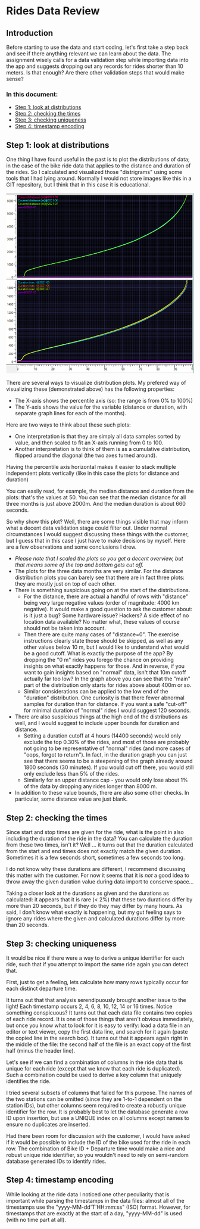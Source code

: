 # Rides Data Review

## Introduction

Before starting to use the data and start coding, let's first take a 
step back and see if there anything relevant we can learn about the data. The
assignment wisely calls for a data validation step while importing data into
the app and suggests dropping out any records for rides shorter than 10 meters.
Is that enough? Are there other validation steps that would make sense?

### In this document:

* [Step 1: look at distributions](#step-1-look-at-distributions)
* [Step 2: checking the times](#step-2-checking-the-times)
* [Step 3: checking uniqueness](#step-3-checking-uniqueness)
* [Step 4: timestamp encoding](#step-4-timestamp-encoding)

## Step 1: look at distributions

One thing I have found useful in the past is to plot the distributions 
of data; in the case of the bike ride data that applies to the distance and 
duration of the rides. So I calculated and visualized those "distrigrams" using
some tools that I had lying around. Normally I would not store images like this
in a GIT repository, but I think that in this case it is educational.

![Cumulative distrigrams of distance and duration](distrigrams-full.png)

There are several ways to visualize distribution plots. My prefered way
of visualizing these (demonstrated above) has the following properties:

* The X-axis shows the percentile axis (so: the range is from 0% to 100%)
* The Y-axis shows the value for the variable (distance or duration, with
separate graph lines for each of the months).

Here are two ways to think about these such plots:
* One interpretation is that they are simply all data samples sorted by value, and then
scaled to fit an X-axis running from 0 to 100.
* Another interpretation is to think of them is as a cumulative distribution, flipped
around the diagonal (the two axes turned around).

Having the percentile axis horizontal makes it easier to stack multiple independent
plots vertically (like in this case the plots for distance and duration)

You can easily read, for example, the median distance and duration from the plots: that's
the values at 50. You can see that the median distance for all three months is just above
2000m. And the median duration is about 660 seconds.

So why show this plot? Well, there are some things visible that may inform what
a decent data validation stage could filter out. Under normal circumstances I
would suggest discussing these things with the customer, but I guess that in
this case I just have to make decisions by myself. Here are a few observations
and some conclusions I drew.

* _Please note that I scaled the plots so you get a decent overview, but that means
some of the top and bottom gets cut off._
* The plots for the three data months are very similar. For the distance distribution
plots you can barely see that there are in fact three plots: they are mostly just
on top of each other.
* There is something suspicious going on at the start of the distributions.
    * For the distance, there are actual a handful of rows with "distance" being
    very large negative values (order of magnitude: 4000 km negative). It would
    make a good question to ask the customer about: is it just a bug? Some
    hardware issue? Hackers? A side effect of no location data available? No
    matter what, these values of course should not be taken into account.
    * Then there are quite many cases of "distance=0". The exercise instructions
    clearly state those should be skipped, as well as any other values below 10 m, 
    but I would like to understand what would be a good cutoff. What is exactly
    the purpose of the app? By dropping the "0 m" rides you forego the chance
    on providing insights on what exactly happens for those. And in reverse, if
    you want to gain insights based on "normal" data, isn't that 10m cutoff
    actually far too low? In the graph above you can see that the "main" part
    of the distribution only starts for rides above about 400m or so. 
    * Similar considerations can be applied to the low end of the "duration"
    distribution. One curiosity is that there fewer abnormal samples for 
    duration than for distance. If you want a safe "cut-off" for minimal
    duration of "normal" rides I would suggest 120 seconds.
* There are also suspicious things at the high end of the distributions as 
well, and I would suggest to include upper bounds for duration and distance.
    * Setting a duration cutoff at 4 hours (14400 seconds) would only exclude the
    top 0.30% of the rides, and most of those are probably not going to be
    representative of "normal" rides (and more cases of "oops, forgot to return").
    In fact, in the duration graph you can just see that there seems to be a 
    steepening of the graph already around 1800 seconds (30 minutes). If you
    would cut off there, you would still only exclude less than 5% of the rides.
    * Similarly for an upper distance cap - you would only lose about 1% of the data
    by dropping any rides longer than 8000 m.
* In addition to these value bounds, there are also some other checks. In particular,
some distance value are just blank.

## Step 2: checking the times

Since start and stop times are given for the ride, what is the point in also
including the duration of the ride in the data? You can calculate the duration from
these two times, isn't it? Well ... it turns out that the duration 
calculated from the start and end times does not exactly match the given
duration. Sometimes it is a few seconds short, sometimes a few seconds
too long.

I do not know why these durations are different, I recommend discussing
this matter with the customer. For now it seems that it is _not_ a good
idea to throw away the given duration value during data import to
conserve space...

Taking a closer look at the durations as given and the durations as calculated:
it appears that it is rare (< 2%) that these two durations differ by more than 20
seconds, but if they do they may differ by many hours. As said, I don't know what
exactly is happening, but my gut feeling says to ignore any rides where the 
given and calculated durations differ by more than 20 seconds.

## Step 3: checking uniqueness

It would be nice if there were a way to derive a unique identifier for each ride,
such that if you attempt to import the same ride again you can detect that.

First, just to get a feeling, lets calculate how many rows typically occur for each
distinct departure time. 

It turns out that that analysis serendipuously brought another issue to the light!
Each timestamp occurs 2, 4, 6, 8, 10, 12, 14 or 16 times. Notice something
conspicuous? It turns out that each data file contains two copies of each ride
record. It is one of those things that aren't obvious immediately, but once you
know what to look for it is easy to verify: load a data file in an editor or
text viewer, copy the first data line, and search for it again (paste the copied
line in the search box). It turns out that it appears again right in the middle
of the file: the second half of the file is an exact copy of the first half
(minus the header line).

Let's see if we can find a combination of columns in the ride data that is
unique for each ride (except that we know that each ride is duplicated). Such
a combination could be used to derive a key column that uniquely identifies
the ride.

I tried several subsets of columns that failed for this purpose. The names
of the two stations can be omitted (since they are 1-to-1 dependent on the
station IDs), but other columns seem required to create a robustly unique
identifier for the row. It is probably best to let the database generate
a row ID upon insertion, but use a UNIQUE index on all columns except names
to ensure no duplicates are inserted.

Had there been room for discussion with the customer, I would have asked if
it would be possible to include the ID of the bike used for the ride in each
row. The combination of Bike ID + Departure time would make a nice and 
robust unique ride identifier, so you wouldn't need to rely on semi-random
database generated IDs to identify rides.

## Step 4: timestamp encoding

While looking at the ride data I noticed one other peculiarity that is important
while parsing the timestamps in the data files: almost all of the timestamps
use the "yyyy-MM-dd'T'HH:mm:ss" (ISO) format. However, for timestamps that are
exactly at the start of a day, "yyyy-MM-dd" is used (with no time part at all).

